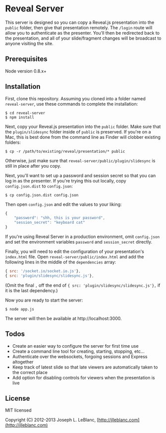 # Reveal Server

This server is designed so you can copy a Reveal.js presentation into the `public` folder, then give that presentation remotely. The `/login` route will allow you to authenticate as the presenter. You'll then be redirected back to the presentation, and all of your slide/fragment changes will be broadcast to anyone visiting the site.

## Prerequisites

Node version 0.8.x+

## Installation

First, clone this repository. Assuming you cloned into a folder named `reveal-server`, use these commands to complete the installation:

```shell
$ cd reveal-server
$ npm install
```

Next, copy your Reveal.js presentation into the `public` folder. Make sure that the `plugin/slidesync` folder inside of `public` is preserved. If you're on a Mac, this is best done from the command line as Finder will clobber existing folders:

```shell
$ cp -r /path/to/existing/reveal/presentation/* public
```

Otherwise, just make sure that `reveal-server/public/plugin/slidesync` is still in place after you copy.

Next, you'll want to set up a password and session secret so that you can log in as the presenter. If you're trying this out locally, copy `config.json.dist` to `config.json`:

```shell
$ cp config.json.dist config.json
```

Then open `config.json` and edit the values to your liking:

```javascript
{
	"password": "shh, this is your password",
	"session_secret": "keyboard cat"
}
```

If you're using Reveal Server in a production environment, omit `config.json` and set the environment variables `password` and `session_secret` directly.

Finally, you will need to edit the configuration of your presentation's `index.html` file. Open `reveal-server/public/index.html` and add the following lines in the middle of the `dependencies` array:

```javascript
{ src: '/socket.io/socket.io.js'},
{ src: 'plugin/slidesync/slidesync.js'},
```

(Omit the final `,` off the end of `{ src: 'plugin/slidesync/slidesync.js'},` if it is the last dependency.)

Now you are ready to start the server:

```shell
$ node app.js
```

The server will then be available at http://localhost:3000.

## Todos

* Create an easier way to configure the server for first time use
* Create a command line tool for creating, starting, stopping, etc...
* Authenticate over the websockets, forgoing sessions and Express altogether
* Keep track of latest slide so that late viewers are automatically taken to the correct place
* Add option for disabling controls for viewers when the presentation is live

## License

MIT licensed

Copyright (C) 2012-2013 Joseph L. LeBlanc, [http://jlleblanc.com](http://jlleblanc.com)

